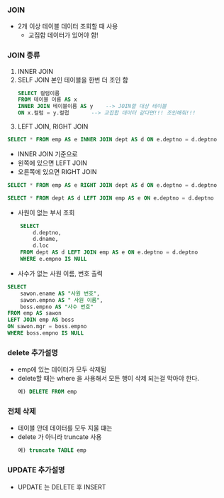 ### JOIN 

- 2개 이상 테이블 데이터 조회할 때 사용
    * 교집합 데이터가 있어야 함!
### JOIN 종류

1. INNER JOIN 
2. SELF JOIN 
    본인 테이블을 한번 더 조인 함
    ```sql
    SELECT 컬럼이름
    FROM 테이블 이름 AS x
    INNER JOIN 테이블이름 AS y 	 --> JOIN할 대상 테이블
    ON x.컬럼 = y.컬럽		 --> 교집합 데이터 같다면!!! 조인해줘!!!
    ```
3. LEFT JOIN, RIGHT JOIN
```sql
SELECT * FROM emp AS e INNER JOIN dept AS d ON e.deptno = d.deptno
```
- INNER JOIN 기준으로 
- 왼쪽에 있으면 LEFT JOIN
- 오른쪽에 있으면 RIGHT JOIN
```sql
SELECT * FROM emp AS e RIGHT JOIN dept AS d ON e.deptno = d.deptno
```
```sql
SELECT * FROM dept AS d LEFT JOIN emp AS e ON e.deptno = d.deptno
``` 
- 사원이 없는 부서 조회
```sql
    SELECT 
        d.deptno, 
        d.dname, 
        d.loc 
    FROM dept AS d LEFT JOIN emp AS e ON e.deptno = d.deptno 
    WHERE e.empno IS NULL 
```
- 사수가 없는 사원 이름, 번호 출력
```sql
SELECT 
	sawon.ename AS "사원 번호", 
	sawon.empno AS " 사원 이름",
	boss.empno AS "사수 번호"
FROM emp AS sawon 
LEFT JOIN emp AS boss 
ON sawon.mgr = boss.empno 
WHERE boss.empno IS NULL
```
### delete 추가설명
- emp에 있는 데이터가 모두 삭제됨
- delete할 때는 where 을 사용해서 모든 행이 삭제 되는걸 막아야 한다.
    ```sql
    예) DELETE FROM emp
    ```
### 전체 삭제
- 테이블 안데 데이터를 모두 지울 떄는
- delete 가 아니라 truncate 사용
    ```sql
    예) truncate TABLE emp
    ```
### UPDATE 추가설명
- UPDATE 는 DELETE 후 INSERT
